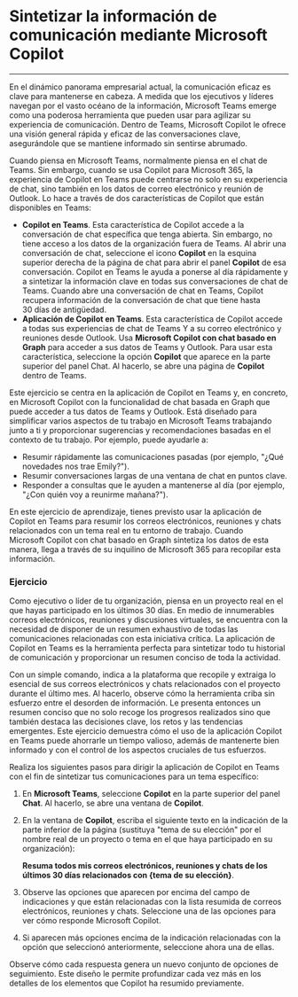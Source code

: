 
# Sintetizar la información de comunicación mediante Microsoft Copilot
---
En el dinámico panorama empresarial actual, la comunicación eficaz es clave para mantenerse en cabeza. A medida que los ejecutivos y líderes navegan por el vasto océano de la información, Microsoft Teams emerge como una poderosa herramienta que pueden usar para agilizar su experiencia de comunicación. Dentro de Teams, Microsoft Copilot le ofrece una visión general rápida y eficaz de las conversaciones clave, asegurándole que se mantiene informado sin sentirse abrumado.

Cuando piensa en Microsoft Teams, normalmente piensa en el chat de Teams. Sin embargo, cuando se usa Copilot para Microsoft 365, la experiencia de Copilot en Teams puede centrarse no solo en su experiencia de chat, sino también en los datos de correo electrónico y reunión de Outlook. Lo hace a través de dos características de Copilot que están disponibles en Teams:

 -  **Copilot en Teams**. Esta característica de Copilot accede a la conversación de chat específica que tenga abierta. Sin embargo, no tiene acceso a los datos de la organización fuera de Teams. Al abrir una conversación de chat, seleccione el icono **Copilot** en la esquina superior derecha de la página de chat para abrir el panel **Copilot** de esa conversación. Copilot en Teams le ayuda a ponerse al día rápidamente y a sintetizar la información clave en todas sus conversaciones de chat de Teams. Cuando abre una conversación de chat en Teams, Copilot recupera información de la conversación de chat que tiene hasta 30 días de antigüedad.
 -  **Aplicación de Copilot en Teams**. Esta característica de Copilot accede a todas sus experiencias de chat de Teams Y a su correo electrónico y reuniones desde Outlook. Usa **Microsoft Copilot con chat basado en Graph** para acceder a sus datos de Teams y Outlook. Para usar esta característica, seleccione la opción **Copilot** que aparece en la parte superior del panel Chat. Al hacerlo, se abre una página de **Copilot** dentro de Teams.

Este ejercicio se centra en la aplicación de Copilot en Teams y, en concreto, en Microsoft Copilot con la funcionalidad de chat basada en Graph que puede acceder a tus datos de Teams y Outlook. Está diseñado para simplificar varios aspectos de tu trabajo en Microsoft Teams trabajando junto a ti y proporcionar sugerencias y recomendaciones basadas en el contexto de tu trabajo. Por ejemplo, puede ayudarle a:

 -  Resumir rápidamente las comunicaciones pasadas (por ejemplo, "¿Qué novedades nos trae Emily?").
 -  Resumir conversaciones largas de una ventana de chat en puntos clave.
 -  Responder a consultas que le ayuden a mantenerse al día (por ejemplo, "¿Con quién voy a reunirme mañana?").

En este ejercicio de aprendizaje, tienes previsto usar la aplicación de Copilot en Teams para resumir los correos electrónicos, reuniones y chats relacionados con un tema real en tu entorno de trabajo. Cuando Microsoft Copilot con chat basado en Graph sintetiza los datos de esta manera, llega a través de su inquilino de Microsoft 365 para recopilar esta información.<br>

### Ejercicio

Como ejecutivo o líder de tu organización, piensa en un proyecto real en el que hayas participado en los últimos 30 días. En medio de innumerables correos electrónicos, reuniones y discusiones virtuales, se encuentra con la necesidad de disponer de un resumen exhaustivo de todas las comunicaciones relacionadas con esta iniciativa crítica. La aplicación de Copilot en Teams es la herramienta perfecta para sintetizar todo tu historial de comunicación y proporcionar un resumen conciso de toda la actividad.

Con un simple comando, indica a la plataforma que recopile y extraiga lo esencial de sus correos electrónicos y chats relacionados con el proyecto durante el último mes. Al hacerlo, observe cómo la herramienta criba sin esfuerzo entre el desorden de información. Le presenta entonces un resumen conciso que no solo recoge los progresos realizados sino que también destaca las decisiones clave, los retos y las tendencias emergentes. Este ejercicio demuestra cómo el uso de la aplicación Copilot en Teams puede ahorrarle un tiempo valioso, además de mantenerte bien informado y con el control de los aspectos cruciales de tus esfuerzos.

Realiza los siguientes pasos para dirigir la aplicación de Copilot en Teams con el fin de sintetizar tus comunicaciones para un tema específico:<br>

1.  En **Microsoft Teams**, seleccione **Copilot** en la parte superior del panel **Chat**. Al hacerlo, se abre una ventana de **Copilot**.
2.  En la ventana de **Copilot**, escriba el siguiente texto en la indicación de la parte inferior de la página (sustituya "tema de su elección" por el nombre real de un proyecto o tema en el que haya participado en su organización):
    
    **Resuma todos mis correos electrónicos, reuniones y chats de los últimos 30 días relacionados con \{tema de su elección\}**.
3.  Observe las opciones que aparecen por encima del campo de indicaciones y que están relacionadas con la lista resumida de correos electrónicos, reuniones y chats. Seleccione una de las opciones para ver cómo responde Microsoft Copilot.
4.  Si aparecen más opciones encima de la indicación relacionadas con la opción que seleccionó anteriormente, seleccione ahora una de ellas.

Observe cómo cada respuesta genera un nuevo conjunto de opciones de seguimiento. Este diseño le permite profundizar cada vez más en los detalles de los elementos que Copilot ha resumido previamente.
